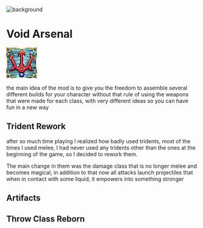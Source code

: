 ![background](https://drive.google.com/file/d/1_fNEcy96iAdWJQJVtnPfGYvS77ZUAN6y/view?usp=sharing)
# Void Arsenal
![logo](icon.png?raw=true)

the main idea of the mod is to give you the freedom to assemble several different builds for your character without that rule of using the weapons that were made for each class, with very different ideas so you can have fun in a new way

## Trident Rework
after so much time playing I realized how badly used tridents, most of the times I used melee, I had never used any tridents other than the ones at the beginning of the game, so I decided to rework them.

The main change in them was the damage class that is no longer melee and becomes magical, in addition to that now all attacks launch projectiles that when in contact with some liquid, it empowers into something stronger

## Artifacts

## Throw Class Reborn
